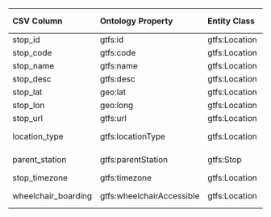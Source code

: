 | CSV Column          | Ontology Property         | Entity Class  | Related Entity Class | Subject Generation                                    | Join Condition           | Datatype    | Function Name           | Function Output                                                               |
|:--------------------|:--------------------------|:--------------|:---------------------|:------------------------------------------------------|:-------------------------|:------------|:------------------------|:------------------------------------------------------------------------------|
| stop_id             | gtfs:id                   | gtfs:Location |                      | http://transport.linkeddata.es/madrid/stops/{stop_id} |                          | xsd:string  |                         |                                                                               |
| stop_code           | gtfs:code                 | gtfs:Location |                      | http://transport.linkeddata.es/madrid/stops/{stop_id} |                          | xsd:string  |                         |                                                                               |
| stop_name           | gtfs:name                 | gtfs:Location |                      | http://transport.linkeddata.es/madrid/stops/{stop_id} |                          | foaf:name   |                         |                                                                               |
| stop_desc           | gtfs:desc                 | gtfs:Location |                      | http://transport.linkeddata.es/madrid/stops/{stop_id} |                          | xsd:string  |                         |                                                                               |
| stop_lat            | geo:lat                   | gtfs:Location |                      | http://transport.linkeddata.es/madrid/stops/{stop_id} |                          | xsd:decimal |                         |                                                                               |
| stop_lon            | geo:long                  | gtfs:Location |                      | http://transport.linkeddata.es/madrid/stops/{stop_id} |                          | xsd:decimal |                         |                                                                               |
| stop_url            | gtfs:url                  | gtfs:Location |                      | http://transport.linkeddata.es/madrid/stops/{stop_id} |                          | foaf:page   |                         |                                                                               |
| location_type       | gtfs:locationType         | gtfs:Location | skos:Concept         | http://transport.linkeddata.es/madrid/stops/{stop_id} |                          |             | getLocationType         | http://transport.linkeddata.es/kos/location-type/{location_type}              |
| parent_station      | gtfs:parentStation        | gtfs:Stop     | gtfs:Station         | http://transport.linkeddata.es/madrid/stops/{stop_id} | stop_id = parent_station |             |                         |                                                                               |
| stop_timezone       | gtfs:timezone             | gtfs:Location |                      | http://transport.linkeddata.es/madrid/stops/{stop_id} |                          | xsd:string  |                         |                                                                               |
| wheelchair_boarding | gtfs:wheelchairAccessible | gtfs:Location | skos:Concept         | http://transport.linkeddata.es/madrid/stops/{stop_id} |                          |             | getWheelchairAccessible | http://transport.linkeddata.es/kos/wheelchair-accesible/{wheelchair_boarding} |
